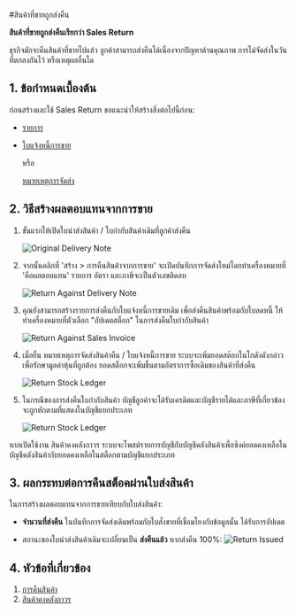 <!-- add-breadcrumbs -->
#สินค้าที่ขายถูกส่งคืน

**สินค้าที่ขายถูกส่งคืนเรียกว่า Sales Return**

ธุรกิจมักจะคืนสินค้าที่ขายไปแล้ว ลูกค้าสามารถส่งคืนได้เนื่องจากปัญหาด้านคุณภาพ การไม่จัดส่งในวันที่ตกลงกันไว้ หรือเหตุผลอื่นใด

## 1. ข้อกำหนดเบื้องต้น
ก่อนสร้างและใช้ Sales Return ขอแนะนำให้สร้างสิ่งต่อไปนี้ก่อน:

* [รายการ](/docs/user/manual/th/stock/item)
* [ใบแจ้งหนี้การขาย](/docs/user/manual/th/accounts/sales-invoice)

    หรือ

    [หมายเหตุการจัดส่ง](/docs/user/manual/th/stock/delivery-note)

## 2. วิธีสร้างผลตอบแทนจากการขาย

1. ขั้นแรกให้เปิดใบนำส่งสินค้า / ใบกำกับสินค้าเดิมที่ลูกค้าส่งคืน

    <img class="screenshot" alt="Original Delivery Note" src="{{docs_base_url}}/assets/img/stock/sales-return-original-delivery-note.png">

1. จากนั้นคลิกที่ 'สร้าง > การคืนสินค้าจากการขาย' จะเปิดบันทึกการจัดส่งใหม่โดยทำเครื่องหมายที่ 'คือผลตอบแทน' รายการ อัตรา และภาษีจะเป็นตัวเลขติดลบ

    <img class="screenshot" alt="Return Against Delivery Note" src="{{docs_base_url}}/assets/img/stock/sales-return-against-delivery-note.png">

1. คุณยังสามารถสร้างรายการส่งคืนกับใบแจ้งหนี้การขายเดิม เพื่อส่งคืนสินค้าพร้อมกับใบลดหนี้ ให้ทำเครื่องหมายที่ตัวเลือก "อัปเดตสต็อก" ในการส่งคืนใบกำกับสินค้า

    <img class="screenshot" alt="Return Against Sales Invoice" src="{{docs_base_url}}/assets/img/stock/sales-return-against-sales-invoice.png">

1. เมื่อยื่น หมายเหตุการจัดส่งสินค้าคืน / ใบแจ้งหนี้การขาย ระบบจะเพิ่มยอดสต๊อกในโกดังดังกล่าว เพื่อรักษามูลค่าหุ้นที่ถูกต้อง ยอดสต็อกจะเพิ่มขึ้นตามอัตราการซื้อเดิมของสินค้าที่ส่งคืน

    <img class="screenshot" alt="Return Stock Ledger" src="{{docs_base_url}}/assets/img/stock/sales-return-stock-ledger.png">

1. ในกรณีของการส่งคืนใบกำกับสินค้า บัญชีลูกค้าจะได้รับเครดิตและบัญชีรายได้และภาษีที่เกี่ยวข้องจะถูกหักตามที่แสดงในบัญชีแยกประเภท

    <img class="screenshot" alt="Return Stock Ledger" src="{{docs_base_url}}/assets/img/stock/sales-return-general-ledger.png">

หากเปิดใช้งาน สินค้าคงคลังถาวร ระบบจะโพสต์รายการบัญชีกับบัญชีคลังสินค้าเพื่อซิงค์ยอดคงเหลือในบัญชีคลังสินค้ากับยอดคงเหลือในสต็อกตามบัญชีแยกประเภท

## 3. ผลกระทบต่อการคืนสต็อคผ่านใบส่งสินค้า
ในการสร้างผลตอบแทนจากการขายเทียบกับใบส่งสินค้า:

* **จำนวนที่ส่งคืน** ในบันทึกการจัดส่งเดิมพร้อมกับใบสั่งขายที่เชื่อมโยงกับข้อมูลนั้น ได้รับการอัปเดต

* สถานะของใบนำส่งสินค้าเดิมจะเปลี่ยนเป็น **ส่งคืนแล้ว** หากส่งคืน 100%:
  ![Return Issued](/docs/assets/img/stock/sales-return-issue.png)

## 4. หัวข้อที่เกี่ยวข้อง
1. [การคืนสินค้า](/docs/user/manual/th/stock/purchase-return)
1. [สินค้าคงคลังถาวร](/docs/user/manual/th/stock/perpetual-inventory)
